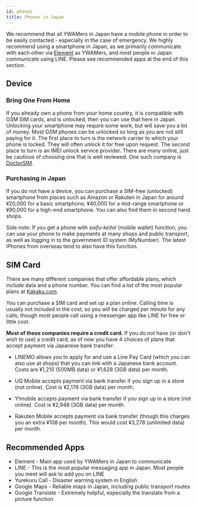 ```yaml
---
id: phones
title: Phones in Japan
---
```


We recommend that all YWAMers in Japan have a mobile phone in order to be easily contacted - especially in the case of emergency. We highly recommend using a smartphone in Japan, as we primarily communicate with each other via [Element](../community/communication.md) as YWAMers, and most people in Japan communicate using LINE. Please see recommended apps at the end of this section.

## Device

### Bring One From Home

If you already own a phone from your home country, it is compatible with GSM SIM cards, and is unlocked, then you can use that here in Japan. Unlocking your smartphone may require some work, but will save you a lot of money. Most GSM phones can be unlocked so long as you are not still paying for it. The first place to turn is the network carrier to which your phone is locked. They will often unlock it for free upon request. The second place to turn is an IMEI unlock service provider. There are many online, just be cautious of choosing one that is well reviewed. One such company is [DoctorSIM](https://www.doctorsim.com/).

### Purchasing in Japan

If you do not have a device, you can purchase a SIM-free (unlocked) smartphone from places such as Amazon or Rakuten in Japan for around ¥20,000 for a basic smartphone, ¥40,000 for a mid-range smartphone or ¥90,000 for a high-end smartphone. You can also find them in second hand shops.

Side note: If you get a phone with *saifu-keitai* (mobile wallet) function, you can use your phone to make payments at many shops and public transport, as well as logging in to the government ID system (MyNumber). The latest iPhones from overseas tend to also have this function.

## SIM Card

There are many different companies that offer affordable plans, which include data and a phone number. You can find a list of the most popular plans at [Kakaku.com](https://kakaku.com/mobile_data/sim/ranking.asp?si_option2=1).

You can purchase a SIM card and set up a plan online. Calling time is usually not included in the cost, so you will be charged per minute for any calls, though most people call using a messenger app like LINE for free or little cost.

**Most of these companies require a credit card.** If you do not have (or don't wish to use) a credit card, as of now you have 4 choices of plans that accept payment via Japanese bank transfer:

* LINEMO allows you to apply for and use a Line Pay Card (which you can also use at shops) that you can link with a Japanese bank account. Costs are ¥1,210 (500MB data) or ¥1,628 (3GB data) per month.

* UQ Mobile accepts payment via bank transfer if you sign up in a store (not online). Cost is ¥2,178 (3GB data) per month.

* Y!mobile accepts payment via bank transfer if you sign up in a store (not online). Cost is ¥2,948 (3GB data) per month.

* Rakuten Mobile accepts payment via bank transfer (though this charges you an extra ¥108 per month). This would cost ¥3,278 (unlimited data) per month.

## Recommended Apps

* Element - Main app used by YWAMers in Japan to communicate
* LINE - This is the most popular messaging app in Japan. Most people you meet will ask to add you on LINE
* Yurekuru Call - Disaster warning system in English
* Google Maps - Reliable maps in Japan, including public transport routes
* Google Translate - Extremely helpful, especially the translate from a picture function
